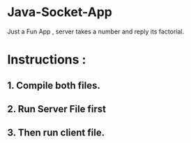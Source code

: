 # Java-Socket-App
Just a Fun App , server takes a number and reply its factorial.

# Instructions :

## 1. Compile both files.
## 2. Run Server File first
## 3. Then run client file.
